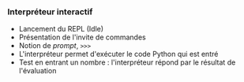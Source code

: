 ### Interpréteur interactif

* Lancement du REPL (Idle)
* Présentation de l'invite de commandes
* Notion de _prompt_, `>>> `
* L'interpréteur permet d'exécuter le code Python qui est entré
* Test en entrant un nombre : l'interpréteur répond par le résultat de l'évaluation
